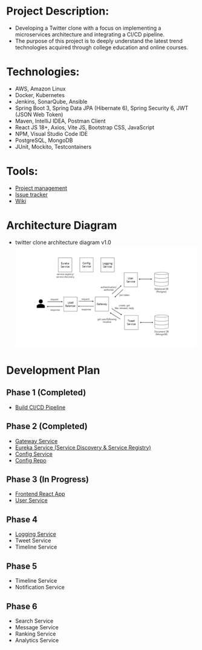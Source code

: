 # Project Description:

- Developing a Twitter clone with a focus on implementing a microservices architecture and integrating a CI/CD pipeline.
- The purpose of this project is to deeply understand the latest trend technologies acquired through college education and online courses.

# Technologies:

- AWS, Amazon Linux
- Docker, Kubernetes
- Jenkins, SonarQube, Ansible
- Spring Boot 3, Spring Data JPA (Hibernate 6), Spring Security 6, JWT (JSON Web Token)
- Maven, IntelliJ IDEA, Postman Client
- React JS 18+, Axios, Vite JS, Bootstrap CSS, JavaScript
- NPM, Visual Studio Code IDE
- PostgreSQL, MongoDB
- JUnit, Mockito, Testcontainers

# Tools:

- [Project management](https://github.com/users/jamongx/projects/3)
- [Issue tracker](https://github.com/jamongx/twitter-clone/issues)
- [Wiki](https://github.com/jamongx/twitter-clone/wiki)

# Architecture Diagram
- twitter clone architecture diagram v1.0
![](docs/images/twitter_clone_architecture_diagram_v1.0.jpg)


# Development Plan

## Phase 1 (Completed)
- [Build CI/CD Pipeline](https://github.com/jamongx/twitter-clone/wiki/build-CI-CD-pipeline)

## Phase 2 (Completed)
- [Gateway Service](https://github.com/jamongx/twitter-clone/tree/main/twitter-clone-gateway-service)
- [Eureka Service (Service Discovery & Service Registry)](https://github.com/jamongx/twitter-clone/tree/main/twitter-clone-eureka-service)
- [Config Service](https://github.com/jamongx/twitter-clone/tree/main/twitter-clone-config-service)
- [Config Repo](https://github.com/jamongx/twitter-clone/tree/main/config-repo)

## Phase 3 (In Progress)
- [Frontend React App](https://github.com/jamongx/twitter-clone/tree/main/twitter-clone-react)
- [User Service](https://github.com/jamongx/twitter-clone/tree/main/twitter-clone-user-service)

## Phase 4
- [Logging Service](https://github.com/jamongx/twitter-clone/tree/main/twitter-clone-logging-service)
- Tweet Service
- Timeline Service

## Phase 5
- Timeline Service
- Notification Service

## Phase 6
- Search Service
- Message Service
- Ranking Service
- Analytics Service

